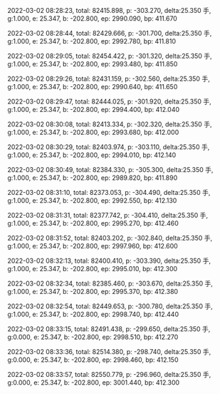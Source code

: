 2022-03-02 08:28:23, total: 82415.898, p: -303.270, delta:25.350 手, g:1.000, e: 25.347, b: -202.800, ep: 2990.090, bp: 411.670

2022-03-02 08:28:44, total: 82429.666, p: -301.700, delta:25.350 手, g:1.000, e: 25.347, b: -202.800, ep: 2992.780, bp: 411.810

2022-03-02 08:29:05, total: 82454.422, p: -301.320, delta:25.350 手, g:1.000, e: 25.347, b: -202.800, ep: 2993.480, bp: 411.850

2022-03-02 08:29:26, total: 82431.159, p: -302.560, delta:25.350 手, g:1.000, e: 25.347, b: -202.800, ep: 2990.640, bp: 411.650

2022-03-02 08:29:47, total: 82444.025, p: -301.920, delta:25.350 手, g:1.000, e: 25.347, b: -202.800, ep: 2994.400, bp: 412.040

2022-03-02 08:30:08, total: 82413.334, p: -302.320, delta:25.350 手, g:1.000, e: 25.347, b: -202.800, ep: 2993.680, bp: 412.000

2022-03-02 08:30:29, total: 82403.974, p: -303.110, delta:25.350 手, g:1.000, e: 25.347, b: -202.800, ep: 2994.010, bp: 412.140

2022-03-02 08:30:49, total: 82384.330, p: -305.300, delta:25.350 手, g:1.000, e: 25.347, b: -202.800, ep: 2989.820, bp: 411.890

2022-03-02 08:31:10, total: 82373.053, p: -304.490, delta:25.350 手, g:1.000, e: 25.347, b: -202.800, ep: 2992.550, bp: 412.130

2022-03-02 08:31:31, total: 82377.742, p: -304.410, delta:25.350 手, g:1.000, e: 25.347, b: -202.800, ep: 2995.270, bp: 412.460

2022-03-02 08:31:52, total: 82403.202, p: -302.840, delta:25.350 手, g:1.000, e: 25.347, b: -202.800, ep: 2997.960, bp: 412.600

2022-03-02 08:32:13, total: 82400.410, p: -303.390, delta:25.350 手, g:1.000, e: 25.347, b: -202.800, ep: 2995.010, bp: 412.300

2022-03-02 08:32:34, total: 82385.460, p: -303.670, delta:25.350 手, g:1.000, e: 25.347, b: -202.800, ep: 2995.370, bp: 412.380

2022-03-02 08:32:54, total: 82449.653, p: -300.780, delta:25.350 手, g:1.000, e: 25.347, b: -202.800, ep: 2998.740, bp: 412.440

2022-03-02 08:33:15, total: 82491.438, p: -299.650, delta:25.350 手, g:0.000, e: 25.347, b: -202.800, ep: 2998.510, bp: 412.270

2022-03-02 08:33:36, total: 82514.380, p: -298.740, delta:25.350 手, g:0.000, e: 25.347, b: -202.800, ep: 2998.460, bp: 412.150

2022-03-02 08:33:57, total: 82550.779, p: -296.960, delta:25.350 手, g:0.000, e: 25.347, b: -202.800, ep: 3001.440, bp: 412.300